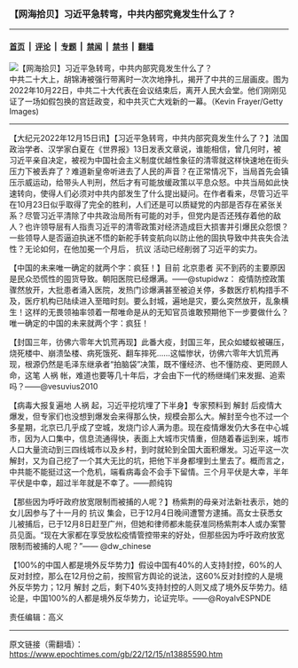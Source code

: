### 【网海拾贝】习近平急转弯，中共内部究竟发生什么了？

---

#### [首页](../../../..?n13885590) &nbsp;|&nbsp; [评论](../../../../../epoch-comment?n13885590) &nbsp;|&nbsp; [专题](../../../../../epoch-special?n13885590) &nbsp;|&nbsp; [禁闻](../../../../../epoch-news?n13885590) &nbsp;|&nbsp; [禁书](../../../../../books?n13885590) &nbsp;|&nbsp; [翻墙](https://github.com/gfw-breaker/nogfw/blob/master/README.md?n13885590)


<div><img alt="【网海拾贝】习近平急转弯，中共内部究竟发生什么了？" class="attachment-djy_600_400 size-djy_600_400 wp-post-image" src="https://i.epochtimes.com/assets/uploads/2022/10/id13854252-CCP-20th-Congress-GettyImages-1435523833-1-600x400.jpg"/>
<div class="caption">
 中共二十大上，胡锦涛被强行带离时一次次地挣扎，揭开了中共的三层画皮。图为2022年10月22日，中共二十大代表在会议结束后，离开人民大会堂。他们刚刚见证了一场如假包换的宫廷政变，和中共灭亡大戏新的一幕。（Kevin Frayer/Getty Images)
</div></div><hr/><div class="post_content" id="artbody" itemprop="articleBody">
 <!-- article content begin -->
 <p>
  【大纪元2022年12月15日讯】【习近平急转弯，中共内部究竟发生什么了？】法国政治学者、汉学家白夏在《世界报》13日发表文章说，谁能相信，曾几何时，被习近平亲自决定，被视为中国社会主义制度优越性象征的清零就这样快速地在街头压力下被丢弃了？难道新皇帝听进去了人民的声音？在正常情况下，当局首先会镇压示威运动，给带头人判刑，然后才有可能放缓政策以平息众怒。中共当局如此快速转向，使得人们必须对中共内部发生了什么提出疑问。在作者看来，尽管习近平在10月23日似乎取得了完全的胜利，人们还是可以质疑党的内部是否存在紧张关系？尽管习近平清除了中共政治局所有可能的对手，但党内是否还残存着他的敌人？也许领导层有人指责习近平的清零政策对经济造成巨大损害并引爆民众怨恨？一些领导人是否逼迫执迷不悟的新舵手转变航向以防止他的固执导致中共丧失合法性？无论如何，在他加冕一个月后，
  <ok href="https://www.epochtimes.com/gb/tag/%E6%8A%97%E8%AE%AE.html">
   抗议
  </ok>
  活动已经削弱了习近平的实力。
 </p>
 <p>
  【中国的未来唯一确定的就两个字：疯狂！】目前
  <ok href="https://www.epochtimes.com/gb/tag/%E5%8C%97%E4%BA%AC%E6%82%A3%E8%80%85.html">
   北京患者
  </ok>
  买不到药的主要原因是民众恐慌性的囤货导致。朝阳医院已经爆满。——@stupidwz：
  <ok href="https://www.epochtimes.com/gb/tag/%E7%96%AB%E6%83%85%E9%98%B2%E6%8E%A7%E6%94%BF%E7%AD%96.html">
   疫情防控政策
  </ok>
  骤然放开，大批患者涌入医院，发热门诊爆满甚至被迫关停，多数医疗机构措手不及，医疗机构已陆续进入至暗时刻。要么封城，遍地是灾，要么突然放开，乱象横生！这样的无畏领袖率领着一帮唯命是从的无知官员谁敢预期他下一步要做什么？唯一确定的中国的未来就两个字：疯狂！
 </p>
 <p>
  【封国三年，彷佛六零年大饥荒再现】此番大疫，封国三年，民众如蝼蚁被碾压，烧死楼中、崩溃坠楼、病死饿死、翻车摔死……这幅惨状，彷佛六零年大饥荒再现，根源仍然是毛泽东继承者“拍脑袋”决策，既不懂经济、也不懂防疫、更罔顾人命，这笔
  <ok href="https://www.epochtimes.com/gb/tag/%E4%BA%BA%E7%A5%B8.html">
   人祸
  </ok>
  帐，难道也要等几十年后，才会由下一代的杨继绳们来发掘、追索吗？——@vesuvius2010
 </p>
 <p>
  【病毒大报复遍地
  <ok href="https://www.epochtimes.com/gb/tag/%E4%BA%BA%E7%A5%B8.html">
   人祸
  </ok>
  起，习近平挖坑埋了下半身】专家预料到
  <ok href="https://www.epochtimes.com/gb/tag/%E8%A7%A3%E5%B0%81.html">
   解封
  </ok>
  后疫情大爆发，但专家们也没想到爆发会来得那么快，规模会那么大。解封至今也不过一个多星期，北京已几乎成了空城，发烧门诊人满为患。现在疫情爆发仍大多在中心城市，因为人口集中，信息流通得快，表面上大城市灾情重，但随着春运到来，城市人口大量流动到三四线城市以及乡村，到时就轮到全国大面积爆发。习近平这一次解封，又为自己挖了一个其大无比的坑，把他下半身都埋到土里去了。概而言之，中共能不能挺过这一个危机，端看病毒会不会手下留情。三个月平伏是大幸，半年平伏是中幸，超过半年就是不幸了。——颜纯钩
 </p>
 <p>
  【那些因为呼吁政府放宽限制而被捕的人呢？】杨紫荆的母亲对法新社表示，她的女儿因参与了十一月的
  <ok href="https://www.epochtimes.com/gb/tag/%E6%8A%97%E8%AE%AE.html">
   抗议
  </ok>
  集会，已于12月4日晚间遭警方逮捕。高女士获悉女儿被捕后，已于12月8日赶至广州，但她和律师都未能获准同杨紫荆本人或办案警员见面。“现在大家都在享受放松疫情管控带来的好处，但那些因为呼吁政府放宽限制而被捕的人呢？”—— @dw_chinese
 </p>
 <p>
  【100%的中国人都是境外反华势力】假设中国有40%的人支持封控，60%的人反对封控，那么在12月份之前，按照官方舆论的说法，这60%反对封控的人是境外反华势力；12月
  <ok href="https://www.epochtimes.com/gb/tag/%E8%A7%A3%E5%B0%81.html">
   解封
  </ok>
  之后，剩下40%支持封控的人则又成了境外反华势力。结论是，中国100%的人都是境外反华势力，论证完毕。——@RoyalvESPNDE
 </p>
 <p>
  责任编辑：高义
 </p>
 <!-- article content end -->
 <div id="below_article_ad">
 </div>
</div>


---

原文链接（需翻墙）：https://www.epochtimes.com/gb/22/12/15/n13885590.htm